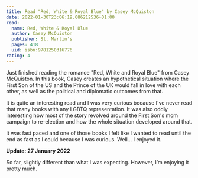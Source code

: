 ```yaml
---
title: Read "Red, White & Royal Blue" by Casey McQuiston
date: 2022-01-30T23:06:19.086212536+01:00
read:
  name: Red, White & Royal Blue
  author: Casey McQuiston
  publisher: St. Martin's
  pages: 418
  uid: isbn:9781250316776
rating: 4
---
```


Just finished reading the romance "Red, White and Royal Blue" from Casey McQuiston. In this book, Casey creates an hypothetical situation where the First Son of the US and the Prince of the UK would fall in love with each other, as well as the political and diplomatic outcomes from that.

It is quite an interesting read and I was very curious because I've never read that many books with any LGBTQ representation. It was also oddly interesting how most of the story revolved around the First Son's mom campaign to re-election and how the whole situation developed around that.

It was fast paced and one of those books I felt like I wanted to read until the end as fast as I could because I was curious. Well... I enjoyed it.

**Update: 27 January 2022**

So far, slightly different than what I was expecting. However, I’m enjoying it pretty much.
